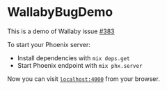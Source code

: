 # WallabyBugDemo

This is a demo of Wallaby issue [#383](https://github.com/keathley/wallaby/issues/383)

To start your Phoenix server:

  * Install dependencies with `mix deps.get`
  * Start Phoenix endpoint with `mix phx.server`

Now you can visit [`localhost:4000`](http://localhost:4000) from your browser.

